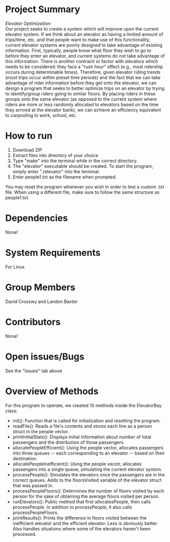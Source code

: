 # Project Summary
*Elevator Optimization:*  
Our project seeks to create a system which will improve upon the current elevator system. If we think about an elevator as having a limited amount of trips/time, etc. and that people want to make use of this functionality, current elevator systems are poorly designed to take advantage of existing information. First, typically, people know what floor they wish to go to before they enter an elevator, and current systems do not take advantage of this information. There is another contraint or factor with elevators which needs to be considered: they face a "rush hour" effect (e.g., most ridership occurs during determinable times). Therefore, given elevator riding trends (most trips occur within preset time periods) and the fact that we can take advantage of rider information before they get onto the elevator, we can design a program that seeks to better optimize trips on an elevator by trying to identify/group riders going to similar floors. By placing riders in these groups onto the same elevator (as opposed to the current system where riders are more or less randomly allocated to elevators based on the time they arrived at the elevator bank), we can achieve an efficiency equivalent to carpooling to work, school, etc.  

# How to run

1) Download ZIP   
2) Extract files into directory of your choice   
3) Type "make" into the terminal while in the correct directory.   
4) The "elevator" executable should be created. To start the program, simply enter "./elevator" into the terminal.   
5) Enter people1.txt as the filename when prompted.    

You may reset the program whenever you wish in order to test a custom .txt file. When using a different file, make sure to follow the same structure as people1.txt.    

# Dependencies  
None!

# System Requirements 
For Linux  

# Group Members  
David Crosswy and Landon Baxter  

# Contributors  
None!  

# Open issues/Bugs  
See the "Issues" tab above  

# Overview of Methods  

For this program to operate, we created 10 methods inside the ElevatorBay class:  
+ init(): Function that is called for initialization and resetting the program.
+ readFile(): Reads a file's contents and stores each line as a person struct in the people vector.
+ printInitialStats(): Displays initial information about number of total passengers and the distribution of those passengers.
+ allocatePeopleEfficient(): Using the people vector, allocates passengers into three queues -- each corresponding to an elevator -- based on their destination.
+ allocatePeopleInefficient(): Using the people vecotr, allocates passengers into a single queue, simulating the current elevator system.
+ processPeople(): Simulates the elevators once the passengers are in the correct queues. Adds to the floorsVisited variable of the elevator struct that was passed in.
+ processPeopleFloors(): Determines the number of floors visited by each person for the sake of obtaining the average floors visited per person. 
+ runElevators(): Public method that first allocatesPeople, then calls processPeople. In addition to processPeople, it also calls processPeopleFloors.
+ printResults(): Prints the difference in floors visited between the inefficient elevator and the efficient elevator. Less is obviously better. Also handles situations where some of the elevators haven't been processed.  
